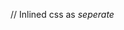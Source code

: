  // Inlined css as *seperate* <style> tags in the head, via HeadInlinedStyleTags component
       //all css files will be loaded from graphql via "gatsby-source-filesystem", name="cssFiles"
      //only the files listed below will be inlined into head, the rest will be ignored
      //applied --in order-- shown, minified, <style id=filename(sans extension)>
        //"use": contains "always", always applied, NOT shown as option to user
        //"use": contains "default", applied by default, shows as user option
        //"use": contains "dark", will be chosen if user has OS prefers dark mode
        //"use": contains "default dark", will be chose for default AND dark
        //NOTE: this means filenames can't be named always, default or dark
        //if you have a large default with thin overlay options,
        // create an empty css file with desired name to proxy for the large default
        // !!!OMG: if you use the title field on more than 1 style, 
        // the browser will only load the first one it hits, it will disable any named sheets/styles past that one
        // I'm leaving title implemented in case someone wants to get their freak on